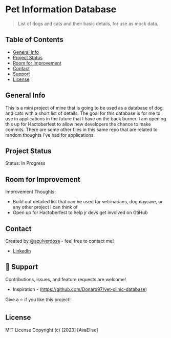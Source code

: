 # Pet Information Database

> List of dogs and cats and their basic details, for use as mock data.

## Table of Contents

- [General Info](#general-information)
- [Project Status](#project-status)
- [Room for Improvement](#room-for-improvement)
- [Contact](#contact)
- [Support](#🤝-support)
- [License](#license)

## General Info

This is a mini project of mine that is going to be used as a database of dog and cats with a short list of details. The goal for this database is for me to use in applications in the future that I have on the back burner. I am opening this up for Hactoberfest to allow new developers the chance to make commits. There are some other files in this same repo that are related to random thoughts I've had for applications.

## Project Status

Status: In Progress

## Room for Improvement

Improvement Thoughts:

- Build out detailed list that can be used for vetrinarians, dog daycare, or any other project I can think of
- Open up for Hactoberfest to help jr devs get involved on GtiHub

## Contact

Created by [@azulverdosa](ellemocambo@gmail.com) - feel free to contact me!

- [LinkedIn](https://www.linkedin.com/in/avatorre/ 'linked')

## 🤝 Support

Contributions, issues, and feature requests are welcome!
- Inspiration - (https://github.com/Donard97/vet-clinic-database)

Give a ⭐️ if you like this project!

## License

MIT License Copyright (c) [2023] [AvaElise]
